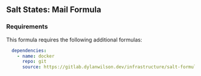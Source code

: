 ## Salt States: Mail Formula

### Requirements

This formula requires the following additional formulas:

```yaml
  dependencies:
    - name: docker
      repo: git
      source: https://gitlab.dylanwilson.dev/infrastructure/salt-formulas/docker-formula.git
```
